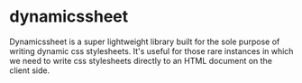 dynamicssheet
=============

Dynamicssheet is a super lightweight library built for the sole purpose of writing dynamic css stylesheets. It's useful for those rare instances in which we need to write css stylesheets directly to an HTML document on the client side.
